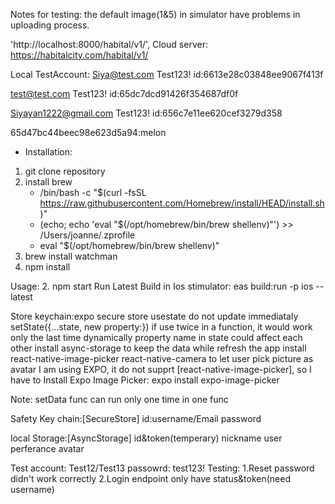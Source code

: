 Notes for testing:
the default image(1&5) in simulator have problems in uploading process.

'http://localhost:8000/habital/v1/',
Cloud server:
https://habitalcity.com/habital/v1/

Local TestAccount:
Siya@test.com
Test123!
id:6613e28c03848ee9067f413f

test@test.com
Test123!
id:65dc7dcd91426f354687df0f

Siyayan1222@gmail.com
Test123!
id:656c7e11ee620cef3279d358

65d47bc44beec98e623d5a94:melon

- Installation:
1. git clone repository
2. install brew
   - /bin/bash -c "$(curl -fsSL https://raw.githubusercontent.com/Homebrew/install/HEAD/install.sh)"
   - (echo; echo 'eval "$(/opt/homebrew/bin/brew shellenv)"') >> /Users/joanne/.zprofile
   - eval "$(/opt/homebrew/bin/brew shellenv)"
3. brew install watchman
4. npm install

Usage:
2. npm start
Run Latest Build in Ios stimulator:
eas build:run -p ios --latest

Store keychain:expo secure store
usestate do not update immediataly
setState({...state, new property:})
if use twice in a function, it would work only the last time dynamically
property name in state could affect each other
install async-storage to keep the data while refresh the app
install react-native-image-picker react-native-camera to let user pick picture as avatar
I am using EXPO, it do not supprt [react-native-image-picker], so I have to Install Expo Image Picker:
expo install expo-image-picker

Note: setData func can run only one time in one func


Safety Key chain:[SecureStore]
id:username/Email
password

local Storage:[AsyncStorage]
id&token(temperary)
nickname
user perferance
avatar


Test account:
Test12/Test13
passowrd: test123!
Testing: 
1.Reset password didn't work correctly
2.Login endpoint only have status&token(need username)

